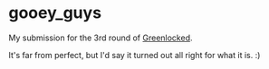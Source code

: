# gooey_guys
My submission for the 3rd round of [Greenlocked](https://scratch.mit.edu/projects/96185686/).

It's far from perfect, but I'd say it turned out all right for what it is. :)
